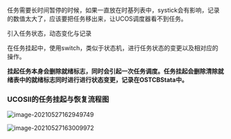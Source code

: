任务需要长时间暂停的时候，如果一直放在时基列表中，systick会有影响，记录的数值太大了，应该要把任务移出来，让UCOS调度器看不到任务。

引入任务状态，动态变化与记录

在任务挂起中，使用switch，类似于状态机，进行任务状态的变更以及相对应的操作。

**挂起任务本身会删除就绪标志，同时会引起一次任务调度。任务挂起会删除清除就绪表中的就绪标志同时进行进行状态变更，记录在OSTCBStata中。**

### UCOSII的任务挂起与恢复流程图

![image-20210527162949749](https://gitee.com/wang_chunfeng/pic-go/raw/master/img/20210527162951.png)

![image-20210527163009972](https://gitee.com/wang_chunfeng/pic-go/raw/master/img/20210527163011.png)